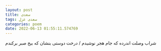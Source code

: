 ```yaml
---
layout: post
title: سعدی
tags: سعدی غزل
categories: poem
date: 2022-06-13 01:55:11.574769
---
```


شراب وصلت اندرده که جام هجر نوشیدم / درخت دوستی بنشان که بیخ صبر برکندم